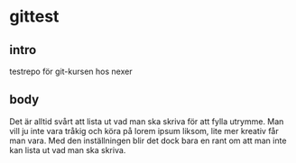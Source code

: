 # gittest
## intro
testrepo för git-kursen hos nexer

## body
Det är alltid svårt att lista ut vad man ska skriva för att fylla utrymme. Man vill ju inte vara tråkig och köra på lorem ipsum liksom, lite mer kreativ får man vara. Med den inställningen blir det dock bara en rant om att man inte kan lista ut vad man ska skriva.
